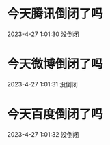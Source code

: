 # 今天腾讯倒闭了吗

2023-4-27 1:01:30 没倒闭

# 今天微博倒闭了吗

2023-4-27 1:01:31 没倒闭

# 今天百度倒闭了吗

2023-4-27 1:01:32 没倒闭


